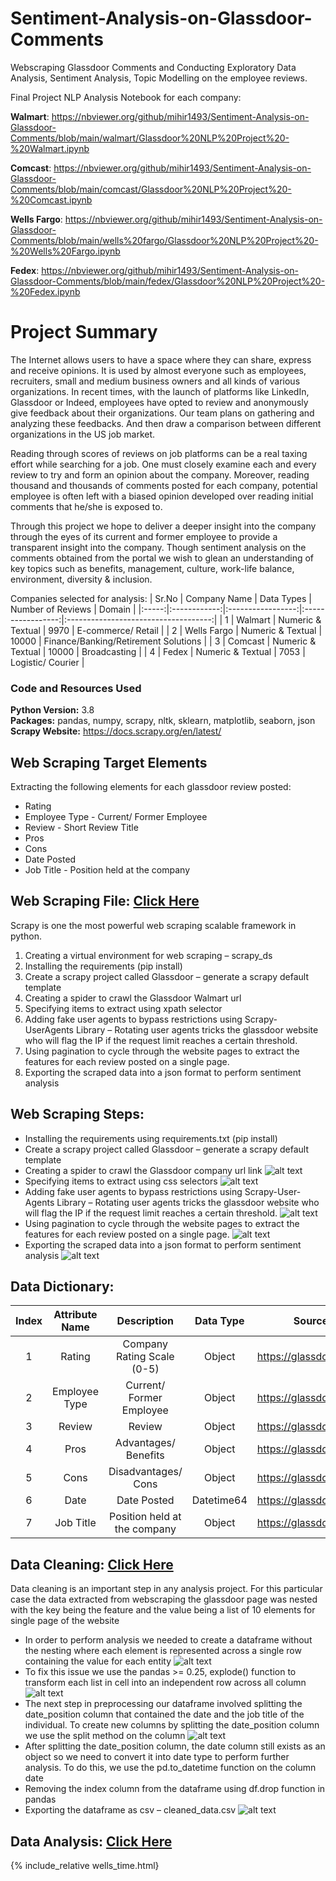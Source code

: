# Sentiment-Analysis-on-Glassdoor-Comments
Webscraping Glassdoor Comments and Conducting Exploratory Data Analysis, Sentiment Analysis, Topic Modelling on the employee reviews. 

Final Project NLP Analysis Notebook for each company:

**Walmart**: https://nbviewer.org/github/mihir1493/Sentiment-Analysis-on-Glassdoor-Comments/blob/main/walmart/Glassdoor%20NLP%20Project%20-%20Walmart.ipynb

**Comcast**: https://nbviewer.org/github/mihir1493/Sentiment-Analysis-on-Glassdoor-Comments/blob/main/comcast/Glassdoor%20NLP%20Project%20-%20Comcast.ipynb

**Wells Fargo**: https://nbviewer.org/github/mihir1493/Sentiment-Analysis-on-Glassdoor-Comments/blob/main/wells%20fargo/Glassdoor%20NLP%20Project%20-%20Wells%20Fargo.ipynb

**Fedex**: https://nbviewer.org/github/mihir1493/Sentiment-Analysis-on-Glassdoor-Comments/blob/main/fedex/Glassdoor%20NLP%20Project%20-%20Fedex.ipynb

# Project Summary
The Internet allows users to have a space where they can share, express and receive opinions. It is used by almost everyone such as employees, recruiters, small and medium business owners and all kinds of various organizations. In recent times, with the launch of platforms like LinkedIn, Glassdoor or Indeed, employees have opted to review and anonymously give feedback about their organizations. Our team plans on gathering and analyzing these feedbacks. And then draw a comparison between different organizations in the US job market. 

Reading through scores of reviews on job platforms can be a real taxing effort while searching for a job. One must closely examine each and every review to try and form an opinion about the company. Moreover, reading thousand and thousands of comments posted for each company, potential employee is often left with a biased opinion developed over reading initial comments that he/she is exposed to. 
  
Through this project we hope to deliver a deeper insight into the company through the eyes of its current and former employee to provide a transparent insight into the company. Though sentiment analysis on the comments obtained from the portal we wish to glean an understanding of key topics such as benefits, management, culture, work-life balance, environment, diversity & inclusion.

Companies selected for analysis:
| Sr.No | Company Name |     Data Types    | Number of Reviews |                Domain                |
|:-----:|:------------:|:-----------------:|:-----------------:|:------------------------------------:|
| 1     | Walmart      | Numeric & Textual |        9970       |          E-commerce/ Retail          |
| 2     | Wells Fargo  | Numeric & Textual |       10000       | Finance/Banking/Retirement Solutions |
| 3     | Comcast      | Numeric & Textual |       10000       |             Broadcasting             |
| 4     | Fedex        | Numeric & Textual |        7053       |           Logistic/ Courier          |

### Code and Resources Used 
**Python Version:** 3.8  
**Packages:** pandas, numpy, scrapy, nltk, sklearn, matplotlib, seaborn, json  
**Scrapy Website:** https://docs.scrapy.org/en/latest/  

## Web Scraping Target Elements
Extracting the following elements for each glassdoor review posted:
*	Rating
*	Employee Type - Current/ Former Employee
*	Review - Short Review Title
*	Pros
*	Cons
*	Date Posted
*	Job Title - Position held at the company

## Web Scraping File: [Click Here](https://github.com/mihir1493/Sentiment-Analysis-on-Glassdoor-Comments/blob/main/glassdoor/glassdoor/spiders/glassdoor_spider.py)

Scrapy is one the most powerful web scraping scalable framework in python. 

1.	Creating a virtual environment for web scraping – scrapy_ds 
2.	Installing the requirements (pip install)
3.	Create a scrapy project called Glassdoor – generate a scrapy default template
4.	Creating a spider to crawl the Glassdoor Walmart url
5.	Specifying items to extract using xpath selector 
6.	Adding fake user agents to bypass restrictions using Scrapy-UserAgents Library – Rotating user agents tricks the glassdoor website who will flag the IP if the request limit reaches a certain threshold. 
7.	Using pagination to cycle through the website pages to extract the features for each review posted on a single page. 
8.	Exporting the scraped data into a json format to perform sentiment analysis

## Web Scraping Steps:
*	Installing the requirements using requirements.txt (pip install)
*	Create a scrapy project called Glassdoor – generate a scrapy default template
*	Creating a spider to crawl the Glassdoor company url link
![alt text](https://github.com/mihir1493/Sentiment-Analysis-on-Glassdoor-Comments/blob/main/img%20src/Picture1.jpg)
*	Specifying items to extract using css selectors
![alt text](https://github.com/mihir1493/Sentiment-Analysis-on-Glassdoor-Comments/blob/main/img%20src/Picture2.jpg)
*	Adding fake user agents to bypass restrictions using Scrapy-User-Agents Library – Rotating user agents tricks the glassdoor website who will flag the IP if the request limit reaches a certain threshold.
![alt text](https://github.com/mihir1493/Sentiment-Analysis-on-Glassdoor-Comments/blob/main/img%20src/Picture3.jpg)
*	Using pagination to cycle through the website pages to extract the features for each review posted on a single page.
![alt text](https://github.com/mihir1493/Sentiment-Analysis-on-Glassdoor-Comments/blob/main/img%20src/Picture4.jpg)
*	Exporting the scraped data into a json format to perform sentiment analysis
![alt text](https://github.com/mihir1493/Sentiment-Analysis-on-Glassdoor-Comments/blob/main/img%20src/Picture5.jpg)

## Data Dictionary: 
| Index | Attribute Name |          Description         |  Data Type |         Source         |
|:-----:|:--------------:|:----------------------------:|:----------:|:----------------------:|
|   1   |     Rating     |  Company Rating Scale (0-5)  |   Object   | https://glassdoor.com/ |
|   2   |  Employee Type |   Current/ Former Employee   |   Object   | https://glassdoor.com/ |
|   3   |     Review     |            Review            |   Object   | https://glassdoor.com/ |
|   4   |      Pros      |     Advantages/ Benefits     |   Object   | https://glassdoor.com/ |
|   5   |      Cons      |      Disadvantages/ Cons     |   Object   | https://glassdoor.com/ |
|   6   |      Date      |          Date Posted         | Datetime64 | https://glassdoor.com/ |
|   7   |    Job Title   | Position held at the company |   Object   | https://glassdoor.com/ |

## Data Cleaning: [Click Here](https://github.com/mihir1493/Sentiment-Analysis-on-Glassdoor-Comments/blob/main/Glassdoor_Data_Cleaning.ipynb)
Data cleaning is an important step in any analysis project. For this particular case the data extracted from webscraping the glassdoor page was nested with the key being the feature and the value being a list of 10 elements for single page of the website

*	In order to perform analysis we needed to create a dataframe without the nesting where each element is represented across a single row containing the value for each entity
![alt text](https://github.com/mihir1493/Sentiment-Analysis-on-Glassdoor-Comments/blob/main/img%20src/Picture6.jpg)
*	To fix this issue we use the pandas >= 0.25, explode() function to transform each list in cell into an independent row across all column
![alt text](https://github.com/mihir1493/Sentiment-Analysis-on-Glassdoor-Comments/blob/main/img%20src/Picture7.jpg)
*	The next step in preprocessing our dataframe involved splitting the date_position column that contained the date and the job title of the individual. To create new columns by splitting the date_position column we use the split method on the column 
![alt text](https://github.com/mihir1493/Sentiment-Analysis-on-Glassdoor-Comments/blob/main/img%20src/Picture8.jpg)
*	After splitting the date_position column, the date column still exists as an object so we need to convert it into date type to perform further analysis. To do this, we use the pd.to_datetime function on the column date
*	Removing the index column from the dataframe using df.drop function in pandas
*	Exporting the dataframe as csv – cleaned_data.csv
![alt text](https://github.com/mihir1493/Sentiment-Analysis-on-Glassdoor-Comments/blob/main/img%20src/Picture9.jpg)

## Data Analysis: [Click Here]()
{% include_relative wells_time.html}













